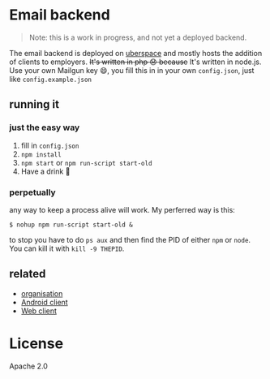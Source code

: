 # Email backend

> Note: this is a work in progress, and not yet a deployed backend.

The email backend is deployed on [uberspace](https://uberspace.de) and mostly hosts the addition of clients to employers. ~~It's written in php :disappointed: because~~ It's written in node.js. Use your own Mailgun key :smile:, you fill this in in your own `config.json`, just like `config.example.json`

## running it

### just the easy way

1. fill in `config.json`
2. `npm install`
3. `npm start` or `npm run-script start-old`
4. Have a drink :beer:

### perpetually

any way to keep a process alive will work. My perferred way is this:

```
$ nohup npm run-script start-old &
```

to stop you have to do `ps aux` and then find the PID of either `npm` or `node`. You can kill it with `kill -9 THEPID`.

## related

- [organisation](https://github.com/punchtime/organisation)
- [Android client](https://github.com/punchtime/android)
- [Web client](https://github.com/punchtime/web)

# License

Apache 2.0
